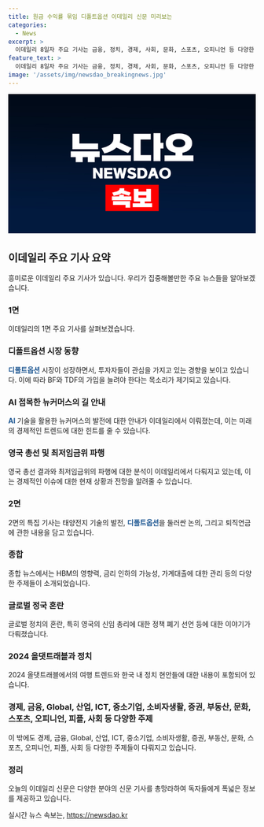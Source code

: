 ```yaml
---
title: 원금 수익률 묶임 디폴트옵션 이데일리 신문 미리보는
categories:
  - News
excerpt: >
  이데일리 8일자 주요 기사는 금융, 정치, 경제, 사회, 문화, 스포츠, 오피니언 등 다양한 영역을 다루고 있습니다. 디폴트옵션, AI 기술의 활용, 영국 총선 결과, 최저임금위 파행, 나토와 북한 등 다양한 주제가 다뤄지는데요. 또한 반도체 산업, 암호화폐, 신소재, 통신사 등의 사업 동향과 관련된 내용도 포함돼 있습니다. 넓은 영역을 아우르는 다양한 기사들로 이데일리가 독자들에게 폭넓은 정보를 전달하고 있음을 표현하고 있습니다.
feature_text: >
  이데일리 8일자 주요 기사는 금융, 정치, 경제, 사회, 문화, 스포츠, 오피니언 등 다양한 영역을 다루고 있습니다. 디폴트옵션, AI 기술의 활용, 영국 총선 결과, 최저임금위 파행, 나토와 북한 등 다양한 주제가 다뤄지는데요. 또한 반도체 산업, 암호화폐, 신소재, 통신사 등의 사업 동향과 관련된 내용도 포함돼 있습니다. 넓은 영역을 아우르는 다양한 기사들로 이데일리가 독자들에게 폭넓은 정보를 전달하고 있음을 표현하고 있습니다.
image: '/assets/img/newsdao_breakingnews.jpg'
---
```


<p><img src="/assets/img/newsdao_breakingnews.jpg" alt="flaretime 속보" /></p>

<h2 data-ke-size="size26">이데일리 주요 기사 요약</h2>

<p data-ke-size="size16"></p>

<p>흥미로운 이데일리 주요 기사가 있습니다. 우리가 집중해볼만한 주요 뉴스들을 알아보겠습니다.</p>

<h3>1면</h3>

<p>이데일리의 1면 주요 기사를 살펴보겠습니다.</p>

<h3>디폴트옵션 시장 동향</h3>

<p><b><span style="color: #1a5490;">디폴트옵션</span></b> 시장이 성장하면서, 투자자들이 관심을 가지고 있는 경향을 보이고 있습니다. 이에 따라 BF와 TDF의 가입을 늘려야 한다는 목소리가 제기되고 있습니다.</p>

<h3>AI 접목한 뉴커머스의 길 안내</h3>

<p><b><span style="color: #1a5490;">AI</span></b> 기술을 활용한 뉴커머스의 발전에 대한 안내가 이데일리에서 이뤄졌는데, 이는 미래의 경제적인 트렌드에 대한 힌트를 줄 수 있습니다.</p>

<h3>영국 총선 및 최저임금위 파행</h3>

<p>영국 총선 결과와 최저임금위의 파행에 대한 분석이 이데일리에서 다뤄지고 있는데, 이는 경제적인 이슈에 대한 현재 상황과 전망을 알려줄 수 있습니다.</p>

<h3>2면</h3>

<p>2면의 특집 기사는 태양전지 기술의 발전, <b><span style="color: #1a5490;">디폴트옵션</span></b>을 둘러싼 논의, 그리고 퇴직연금에 관한 내용을 담고 있습니다.</p>

<h3>종합</h3>

<p>종합 뉴스에서는 HBM의 영향력, 금리 인하의 가능성, 가계대출에 대한 관리 등의 다양한 주제들이 소개되었습니다.</p>

<h3>글로벌 정국 혼란</h3>

<p>글로벌 정치의 혼란, 특히 영국의 신임 총리에 대한 정책 폐기 선언 등에 대한 이야기가 다뤄졌습니다.</p>

<h3>2024 올댓트래블과 정치</h3>

<p>2024 올댓트래블에서의 여행 트렌드와 한국 내 정치 현안들에 대한 내용이 포함되어 있습니다.</p>

<h3>경제, 금융, Global, 산업, ICT, 중소기업, 소비자생활, 증권, 부동산, 문화, 스포츠, 오피니언, 피플, 사회 등 다양한 주제</h3>

<p>이 밖에도 경제, 금융, Global, 산업, ICT, 중소기업, 소비자생활, 증권, 부동산, 문화, 스포츠, 오피니언, 피플, 사회 등 다양한 주제들이 다뤄지고 있습니다.</p>

<h3>정리</h3>

<p>오늘의 이데일리 신문은 다양한 분야의 신문 기사를 총망라하여 독자들에게 폭넓은 정보를 제공하고 있습니다.</p>
실시간 뉴스 속보는, <a href="https://newsdao.kr" rel="dofollow">https://newsdao.kr</a>


